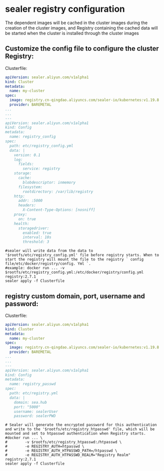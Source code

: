 # sealer registry configuration

The dependent images will be cached in the cluster images during the creation of the cluster images,
and Registry containing the cached data will be started when the cluster is installed through the cluster images

## Customize the config file to configure the cluster Registry:

Clusterfile:

```yaml
apiVersion: sealer.aliyun.com/v1alpha1
kind: Cluster
metadata:
  name: my-cluster
spec:
  image: registry.cn-qingdao.aliyuncs.com/sealer-io/kubernetes:v1.19.8
  provider: BAREMETAL
...
...
---
apiVersion: sealer.aliyun.com/v1alpha1
kind: Config
metadata:
  name: registry_config
spec:
  path: etc/registry_config.yml
  data: |
    version: 0.1
    log:
      fields:
        service: registry
    storage:
      cache:
        blobdescriptor: inmemory
      filesystem:
        rootdirectory: /var/lib/registry
    http:
      addr: :5000
      headers:
        X-Content-Type-Options: [nosniff]
    proxy:
      on: true
    health:
      storagedriver:
        enabled: true
        interval: 10s
        threshold: 3
```

```shell
#sealer will write data from the data to '$rootfs/etc/registry_config.yml' file before registry starts. When to start the registry will mount the file to the registry ` config file/etc/docker/registry/config. Yml `.
#example: docker run ... -v $rootfs/etc/registry_config.yml:/etc/docker/registry/config.yml registry:2.7.1
sealer apply -f Clusterfile
```

## registry custom domain, port, username and password:

Clusterfile:

```yaml
apiVersion: sealer.aliyun.com/v1alpha1
kind: Cluster
metadata:
  name: my-cluster
spec:
  image: registry.cn-qingdao.aliyuncs.com/sealer-io/kubernetes:v1.19.8
  provider: BAREMETAL
...
...
---
apiVersion: sealer.aliyun.com/v1alpha1
kind: Config
metadata:
  name: registry_passwd
spec:
  path: etc/registry.yml
  data: |
    domain: sea.hub
    port: "5000"
    username: sealerUser
    password: sealerPWD
```

```shell
# Sealer will generate the encrypted password for this authentication and write to the '$rootfs/etc/registry_htpasswd' file, which will be mounted and set to htpasswd authentication when Registry starts.
#docker run ... \
#        -v $rootfs/etc/registry_htpasswd:/htpasswd \
#        -e REGISTRY_AUTH=htpasswd \
#        -e REGISTRY_AUTH_HTPASSWD_PATH=/htpasswd \
#        -e REGISTRY_AUTH_HTPASSWD_REALM="Registry Realm" registry:2.7.1
sealer apply -f Clusterfile
```